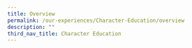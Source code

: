 ```yaml
---
title: Overview
permalink: /our-experiences/Character-Education/overview
description: ""
third_nav_title: Character Education
---
```

